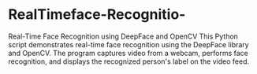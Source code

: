# RealTimeface-Recognitio-
Real-Time Face Recognition using DeepFace and OpenCV This Python script demonstrates real-time face recognition using the DeepFace library and OpenCV. The program captures video from a webcam, performs face recognition, and displays the recognized person's label on the video feed. 
